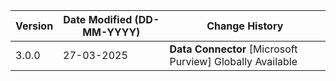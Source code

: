 | **Version** | **Date Modified (DD-MM-YYYY)** | **Change History**                                                                            |
|-------------|--------------------------------|-----------------------------------------------------------------------------------------------|
| 3.0.0       | 27-03-2025                     |	**Data Connector** [Microsoft Purview] Globally Available |